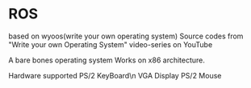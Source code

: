 # ROS
based on wyoos(write your own operating system)
Source codes from "Write your own Operating System" video-series on YouTube

A bare bones operating system
Works on x86 architecture.

Hardware supported
PS/2 KeyBoard\n
VGA Display
PS/2 Mouse

